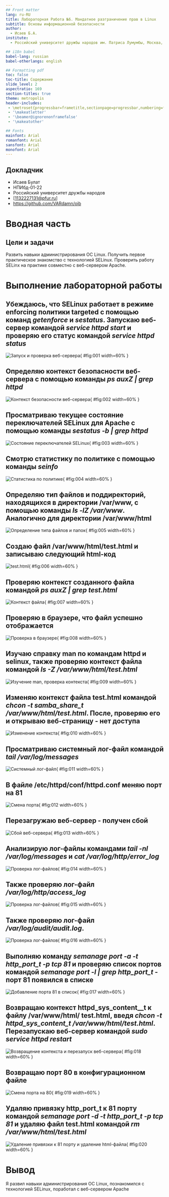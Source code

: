 ```yaml
---
## Front matter
lang: ru-RU
title: Лабораторная Работа №6. Мандатное разграничение прав в Linux
subtitle: Основы информационной безопасности
author:
  - Исаев Б.А.
institute:
  - Российский университет дружбы народов им. Патриса Лумумбы, Москва, Россия

## i18n babel
babel-lang: russian
babel-otherlangs: english

## Formatting pdf
toc: false
toc-title: Содержание
slide_level: 2
aspectratio: 169
section-titles: true
theme: metropolis
header-includes:
 - \metroset{progressbar=frametitle,sectionpage=progressbar,numbering=fraction}
 - '\makeatletter'
 - '\beamer@ignorenonframefalse'
 - '\makeatother'

## Fonts
mainfont: Arial
romanfont: Arial
sansfont: Arial
monofont: Arial
---
```



## Докладчик


  * Исаев Булат
  * НПИбд-01-22
  * Российский университет дружбы народов
  * [1132227131@pfur.ru]
  * <https://github.com/VARdamn/oib>
  
# Вводная часть

## Цели и задачи

Развить навыки администрирования ОС Linux. Получить первое практическое знакомство с технологией SELinux. Проверить работу SELinx на практике совместно с веб-сервером Apache.

# Выполнение лабораторной работы

## Убеждаюсь, что SELinux работает в режиме enforcing политики targeted с помощью команд *getenforce* и *sestatus*. Запускаю веб-сервер командой *service httpd start* и проверяю его статус командой *service httpd status* 

![Запуск и проверка веб-сервера](images/1.png){ #fig:001 width=60% }

## Определяю контекст безопасности веб-сервера с помощью команды *ps auxZ | grep httpd* 

![Контекст безопасности веб-сервера](images/2.png){ #fig:002 width=60% }

## Просматриваю текущее состояние переключателей SELinux для Apache с помощью команды *sestatus -b | grep httpd* 

![Состояние переключателей SELinux](images/3.png){ #fig:003 width=60% }

## Смотрю статистику по политике с помощью команды *seinfo* 

![Статистика по политике](images/4.png){ #fig:004 width=60% }

## Определяю тип файлов и поддиректорий, находящихся в директории /var/www, с помощью команды *ls -lZ /var/www*. Аналогично для директории /var/www/html 

![Определение типа файлов и папок](images/5.png){ #fig:005 width=60% }

## Создаю файл /var/www/html/test.html и записываю следующий html-код 

![test.html](images/6.png){ #fig:006 width=60% }

## Проверяю контекст созданного файла командой *ps auxZ | grep test.html* 

![Контекст файла](images/7.png){ #fig:007 width=60% }

## Проверяю в браузере, что файл успешно отображается 

![Проверка в браузере](images/8.png){ #fig:008 width=60% }

## Изучаю справку man по командам httpd и selinux, также проверяю контекст файла командой *ls -Z /var/www/html/test.html* 

![Изучение man, проверка контекста](images/9.png){ #fig:009 width=60% }

## Изменяю контекст файла test.html командой *chcon -t samba_share_t /var/www/html/test.html*. После, проверяю его и открываю веб-страницу - нет доступа 

![Изменение контекста](images/10.png){ #fig:010 width=60% }

## Просматриваю системный лог-файл командой *tail /var/log/messages* 

![Системный лог-файл](images/11.png){ #fig:011 width=60% }

## В файле /etc/httpd/conf/httpd.conf меняю порт на 81 

![Смена порта](images/12.png){ #fig:012 width=60% }

## Перезагружаю веб-сервер - получен сбой 

![Сбой веб-сервера](images/13.png){ #fig:013 width=60% }

## Анализирую лог-файлы командами *tail -nl /var/log/messages* и *cat /var/log/http/error_log* 

![Проверка лог-файлов](images/14.png){ #fig:014 width=60% }

## Также проверяю лог-файл */var/log/http/access_log* 

![Проверка лог-файлов](images/15.png){ #fig:015 width=60% }

## Также проверяю лог-файл */var/log/audit/audit.log*. 

![Проверка лог-файлов](images/16.png){ #fig:016 width=60% }

## Выполняю команду *semanage port -a -t http_port_t -р tcp 81* и проверяю список портов командой *semanage port -l | grep http_port_t* - порт 81 появился в списке 

![Добавление порта 81 в список](images/17.png){ #fig:017 width=60% }

## Возвращаю контекст httpd_sys_cоntent__t к файлу /var/www/html/ test.html, введя *chcon -t httpd_sys_content_t /var/www/html/test.html*. Перезапускаю веб-сервер командой *sudo service httpd restart* 

![Возвращение контекста и перезапуск веб-сервера](images/18.png){ #fig:018 width=60% }

## Возвращаю порт 80 в конфигурационном файле 

![Смена порта на 80](images/19.png){ #fig:019 width=60% }

## Удаляю привязку http_port_t к 81 порту командой  *semanage port -d -t http_port_t -p tcp 81* и удаляю файл test.html командой *rm /var/www/html/test.html* 

![Удаление привязки к 81 порту и удаление html-файла](images/20.png){ #fig:020 width=60% }

# Вывод

Я развил навыки администрирования ОС Linux, познакомился с технологией SELinux, поработал с веб-сервером Apache
